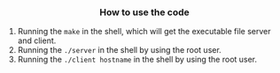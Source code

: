 ### <center>**How to use the code**</center>

1. Running the `make` in the shell, which will get the executable file server and client.
2. Running the `./server` in the shell by using the root user.
3. Running the `./client hostname` in the shell by using the root user.
